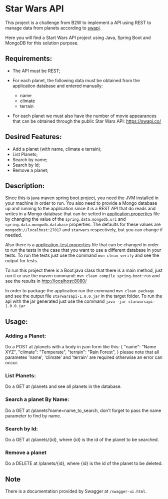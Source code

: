 # Star Wars API
This project is a challenge from B2W to implement a API using REST to manage data from planets according to [swapi](https://swapi.co/).

Here you will find a Start Wars API project using Java, Spring Boot and MongoDB for this solution purpose.

## Requirements:

- The API must be REST;

- For each planet, the following data must be obtained from the application database and entered manually:
	- name
	- climate
	- terrain

- For each planet we must also have the number of movie appearances that can be obtained through the public Star Wars API: https://swapi.co/

## Desired Features:

- Add a planet (with name, climate e terrain);
- List Planets;
- Search by name;
- Search by Id;
- Remove a planet;

## Description:

Since this is java maven spring boot project, you need the JVM installed in your machine in order to run. You also need to provide a Mongo database up and running to the application since it is a REST API that do reads and writes in a Mongo database that can be setted in [application.properties](src/main/resources/application.properties) file by changing the value of the `spring.data.mongodb.uri` and `spring.data.mongodb.database` properties. The defaults for these values are `mongodb://localhost:27017` and `starwars` respectively, but you can change if needed.

Also there is a [application-test.properties](src/main/resources/application-test.properties) file that can be changed in order to run the tests in the case that you want to use a different database in your tests. To run the tests just use the command `mvn clean verify` and see the output for tests.

To run this project there is a Boot.java class that there is a main method, just run it or use the maven command: `mvn clean compile spring-boot:run` and see the results in [http://localhost:8080/](http://localhost:8080/)

In order to package the application run the command `mvn clean package` and see the output file `starwarsapi-1.0.0.jar` in the target folder. To run the api with the jar generated just use the command `java -jar starwarsapi-1.0.0.jar`

## Usage:

### Adding a Planet:

Do a POST at /planets with a body in json form like this:
	{
		"name": "Name XYZ",
		"climate": "Temperate",
		"terrain": "Rain Forest",
	}
please note that all parametes 'name', 'climate' and 'terrain' are required otherwise an error can occur.

### List Planets:

Do a GET at /planets and see all planets in the database.

### Search a planet By Name:

Do a GET at /planets?name=name_to_search, don't forget to pass the name parameter to find by name.

### Search by Id:

Do a GET at /planets/{id}, where {id} is the id of the planet to be searched.

### Remove a planet

Do a DELETE at /planets/{id}, where {id} is the id of the planet to be deleted.

## Note

There is a documentation provided by Swagger at  `/swagger-ui.html`.